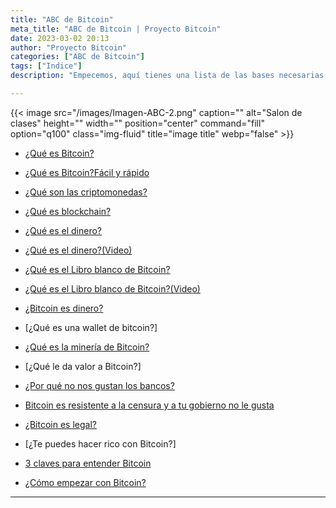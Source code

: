 ```yaml
---
title: "ABC de Bitcoin"
meta_title: "ABC de Bitcoin | Proyecto Bitcoin"
date: 2023-03-02 20:13
author: "Proyecto Bitcoin"
categories: ["ABC de Bitcoin"]
tags: ["Indice"]
description: "Empecemos, aquí tienes una lista de las bases necesarias para dar tus primeros pasos"

---
```


{{< image src="/images/Imagen-ABC-2.png" caption="" alt="Salon de clases" height="" width="" position="center" command="fill" option="q100" class="img-fluid" title="image title"  webp="false" >}}

* [¿Qué es Bitcoin?](../que-es-bitcoin)

* [¿Qué es Bitcoin?Fácil y rápido](../que-es-bitcoin-facil-y-en-5-minutos)

* [¿Qué son las criptomonedas?](../que-son-las-criptomonedas)

* [¿Qué es blockchain?](../que-es-blockchain)

* [¿Qué es el dinero?](../que-es-el-dinero)

* [¿Qué es el dinero?(Video)](../que-es-el-dinero-2)

* [¿Qué es el Libro blanco de Bitcoin?](../que-es-el-libro-blanco-de-bitcoin)

* [¿Qué es el Libro blanco de Bitcoin?(Video)](../que-es-el-libro-blanco-de-bitcoin-2)

* [¿Bitcoin es dinero?](../bitcoin-es-dinero)

* [¿Qué es una wallet de bitcoin?]

* [¿Qué es la minería de Bitcoin?](../mineria-de-bitcoin-lo-mas-basico)

* [¿Qué le da valor a Bitcoin?]

* [¿Por qué no nos gustan los bancos?](../por-que-no-nos-gustan-los-bancos)

* [Bitcoin es resistente a la censura y a tu gobierno no le gusta](../bitcoin-es-resistente-a-la-censura-y-a-tu-gobierno-no-le-gusta)

* [¿Bitcoin es legal?](../bitcoin-es-legal)

* [¿Te puedes hacer rico con Bitcoin?]

* [3 claves para entender Bitcoin](../claves_entender_bitcoin)

* [¿Cómo empezar con Bitcoin?](../como-empezar-con-bitcoin)

<hr>
